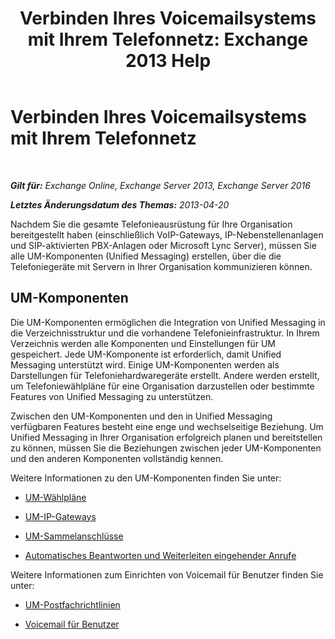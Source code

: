 ﻿---
title: 'Verbinden Ihres Voicemailsystems mit Ihrem Telefonnetz: Exchange 2013 Help'
TOCTitle: Verbinden Ihres Voicemailsystems mit Ihrem Telefonnetz
ms:assetid: b606b49d-5bd3-4321-ae77-99fa4604c875
ms:mtpsurl: https://technet.microsoft.com/de-de/library/JJ673554(v=EXCHG.150)
ms:contentKeyID: 50476538
ms.date: 04/24/2018
mtps_version: v=EXCHG.150
ms.translationtype: HT
---

# Verbinden Ihres Voicemailsystems mit Ihrem Telefonnetz

 

_**Gilt für:** Exchange Online, Exchange Server 2013, Exchange Server 2016_

_**Letztes Änderungsdatum des Themas:** 2013-04-20_

Nachdem Sie die gesamte Telefonieausrüstung für Ihre Organisation bereitgestellt haben (einschließlich VoIP-Gateways, IP-Nebenstellenanlagen und SIP-aktivierten PBX-Anlagen oder Microsoft Lync Server), müssen Sie alle UM-Komponenten (Unified Messaging) erstellen, über die die Telefoniegeräte mit Servern in Ihrer Organisation kommunizieren können.

## UM-Komponenten

Die UM-Komponenten ermöglichen die Integration von Unified Messaging in die Verzeichnisstruktur und die vorhandene Telefonieinfrastruktur. In Ihrem Verzeichnis werden alle Komponenten und Einstellungen für UM gespeichert. Jede UM-Komponente ist erforderlich, damit Unified Messaging unterstützt wird. Einige UM-Komponenten werden als Darstellungen für Telefoniehardwaregeräte erstellt. Andere werden erstellt, um Telefoniewählpläne für eine Organisation darzustellen oder bestimmte Features von Unified Messaging zu unterstützen.

Zwischen den UM-Komponenten und den in Unified Messaging verfügbaren Features besteht eine enge und wechselseitige Beziehung. Um Unified Messaging in Ihrer Organisation erfolgreich planen und bereitstellen zu können, müssen Sie die Beziehungen zwischen jeder UM-Komponenten und den anderen Komponenten vollständig kennen.

Weitere Informationen zu den UM-Komponenten finden Sie unter:

  - [UM-Wählpläne](um-dial-plans-exchange-2013-help.md)

  - [UM-IP-Gateways](um-ip-gateways-exchange-2013-help.md)

  - [UM-Sammelanschlüsse](https://review.docs.microsoft.com/de-de/exchange/voice-mail-unified-messaging/connect-voice-mail-system/um-hunt-groups)

  - [Automatisches Beantworten und Weiterleiten eingehender Anrufe](https://review.docs.microsoft.com/de-de/exchange/voice-mail-unified-messaging/automatically-answer-and-route-calls/automatically-answer-and-route-calls)

Weitere Informationen zum Einrichten von Voicemail für Benutzer finden Sie unter:

  - [UM-Postfachrichtlinien](https://review.docs.microsoft.com/de-de/exchange/voice-mail-unified-messaging/set-up-voice-mail/um-mailbox-policies)

  - [Voicemail für Benutzer](https://review.docs.microsoft.com/de-de/exchange/voice-mail-unified-messaging/set-up-voice-mail/voice-mail-for-users)

